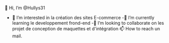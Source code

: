 👋 Hi, I’m @Hullys31
- 👀 I’m interested in la création des sites E-commerce
-🌱 I’m currently learning le developpement frond-end
-💞️ I’m looking to collaborate on les projet de conception de maquettes et d'intégration
 📫 How to reach un mail.

<!---
Hullys31/Hullys31 is a ✨ special ✨ repository because its `README.md` (this file) appears on your GitHub profile.
You can click the Preview link to take a look at your changes.
--->
